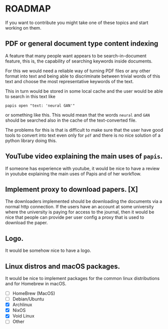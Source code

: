 # ROADMAP

If you want to contribute you might take one of these topics and
start working on them.

## PDF or general document type content indexing

A feature that many people want appears to be search-in-document
feature, this is, the capability of searching keywords inside documents.

For this we would need a reliable way of turning PDF files or any other
format into text and being able to discriminate between trivial words
of this text and choose the most representative keywords of the text.

This in turn would be stored in some local cache and the user would
be able to search in this text like

```
papis open "text: 'neural GAN'"
```

or something like this. This would mean that the words ``neural`` and ``GAN``
should be searched also in the cache of the text-converted file.

The problems for this is that is difficult to make sure that the user
have good tools to convert into text even only for ``pdf`` and there is
no nice solution of a python library doing this.

## YouTube video explaining the main uses of `papis`.

If someone has experience with youtube, it would be nice to have a review
in youtube explaining the main uses of Papis and of her workflow.

## Implement proxy to download papers. [X]

The downloaders implemented should be downloading the documents
via a normal http connection. If the users have an account at some university
where the university is paying for access to the journal, then it would
be nice that people can provide per user config a proxy that is used
to download the paper.

## Logo.

It would be somehow nice to have a logo.

## Linux distros and macOS packages.

It would be nice to implement packages for the common linux distributions
and for Homebrew in macOS.

  - [ ] HomeBrew (MacOS)
  - [ ] Debian/Ubuntu
  - [X] Archlinux
  - [X] NixOS
  - [X] Void Linux
  - [ ] Other
